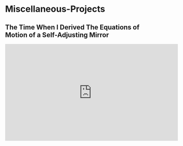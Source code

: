 # Miscellaneous-Projects

## The Time When I Derived The Equations of Motion of a Self-Adjusting Mirror

<iframe width="560" height="315" src="https://www.youtube.com/embed/VjldP4Ak0_M?si=V2vRopeVbBlnW-Nf" title="YouTube video player" frameborder="0" allow="accelerometer; autoplay; clipboard-write; encrypted-media; gyroscope; picture-in-picture; web-share" referrerpolicy="strict-origin-when-cross-origin" allowfullscreen></iframe>
